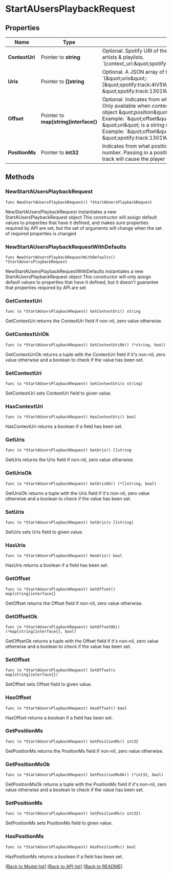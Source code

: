 # StartAUsersPlaybackRequest

## Properties

Name | Type | Description | Notes
------------ | ------------- | ------------- | -------------
**ContextUri** | Pointer to **string** | Optional. Spotify URI of the context to play. Valid contexts are albums, artists &amp; playlists. &#x60;{context_uri:\&quot;spotify:album:1Je1IMUlBXcx1Fz0WE7oPT\&quot;}&#x60;  | [optional] 
**Uris** | Pointer to **[]string** | Optional. A JSON array of the Spotify track URIs to play. For example: &#x60;{\&quot;uris\&quot;: [\&quot;spotify:track:4iV5W9uYEdYUVa79Axb7Rh\&quot;, \&quot;spotify:track:1301WleyT98MSxVHPZCA6M\&quot;]}&#x60;  | [optional] 
**Offset** | Pointer to **map[string]interface{}** | Optional. Indicates from where in the context playback should start. Only available when context_uri corresponds to an album or playlist object \&quot;position\&quot; is zero based and can’t be negative. Example: &#x60;\&quot;offset\&quot;: {\&quot;position\&quot;: 5}&#x60; \&quot;uri\&quot; is a string representing the uri of the item to start at. Example: &#x60;\&quot;offset\&quot;: {\&quot;uri\&quot;: \&quot;spotify:track:1301WleyT98MSxVHPZCA6M\&quot;}&#x60;  | [optional] 
**PositionMs** | Pointer to **int32** | Indicates from what position to start playback. Must be a positive number. Passing in a position that is greater than the length of the track will cause the player to start playing the next song.  | [optional] 

## Methods

### NewStartAUsersPlaybackRequest

`func NewStartAUsersPlaybackRequest() *StartAUsersPlaybackRequest`

NewStartAUsersPlaybackRequest instantiates a new StartAUsersPlaybackRequest object
This constructor will assign default values to properties that have it defined,
and makes sure properties required by API are set, but the set of arguments
will change when the set of required properties is changed

### NewStartAUsersPlaybackRequestWithDefaults

`func NewStartAUsersPlaybackRequestWithDefaults() *StartAUsersPlaybackRequest`

NewStartAUsersPlaybackRequestWithDefaults instantiates a new StartAUsersPlaybackRequest object
This constructor will only assign default values to properties that have it defined,
but it doesn't guarantee that properties required by API are set

### GetContextUri

`func (o *StartAUsersPlaybackRequest) GetContextUri() string`

GetContextUri returns the ContextUri field if non-nil, zero value otherwise.

### GetContextUriOk

`func (o *StartAUsersPlaybackRequest) GetContextUriOk() (*string, bool)`

GetContextUriOk returns a tuple with the ContextUri field if it's non-nil, zero value otherwise
and a boolean to check if the value has been set.

### SetContextUri

`func (o *StartAUsersPlaybackRequest) SetContextUri(v string)`

SetContextUri sets ContextUri field to given value.

### HasContextUri

`func (o *StartAUsersPlaybackRequest) HasContextUri() bool`

HasContextUri returns a boolean if a field has been set.

### GetUris

`func (o *StartAUsersPlaybackRequest) GetUris() []string`

GetUris returns the Uris field if non-nil, zero value otherwise.

### GetUrisOk

`func (o *StartAUsersPlaybackRequest) GetUrisOk() (*[]string, bool)`

GetUrisOk returns a tuple with the Uris field if it's non-nil, zero value otherwise
and a boolean to check if the value has been set.

### SetUris

`func (o *StartAUsersPlaybackRequest) SetUris(v []string)`

SetUris sets Uris field to given value.

### HasUris

`func (o *StartAUsersPlaybackRequest) HasUris() bool`

HasUris returns a boolean if a field has been set.

### GetOffset

`func (o *StartAUsersPlaybackRequest) GetOffset() map[string]interface{}`

GetOffset returns the Offset field if non-nil, zero value otherwise.

### GetOffsetOk

`func (o *StartAUsersPlaybackRequest) GetOffsetOk() (*map[string]interface{}, bool)`

GetOffsetOk returns a tuple with the Offset field if it's non-nil, zero value otherwise
and a boolean to check if the value has been set.

### SetOffset

`func (o *StartAUsersPlaybackRequest) SetOffset(v map[string]interface{})`

SetOffset sets Offset field to given value.

### HasOffset

`func (o *StartAUsersPlaybackRequest) HasOffset() bool`

HasOffset returns a boolean if a field has been set.

### GetPositionMs

`func (o *StartAUsersPlaybackRequest) GetPositionMs() int32`

GetPositionMs returns the PositionMs field if non-nil, zero value otherwise.

### GetPositionMsOk

`func (o *StartAUsersPlaybackRequest) GetPositionMsOk() (*int32, bool)`

GetPositionMsOk returns a tuple with the PositionMs field if it's non-nil, zero value otherwise
and a boolean to check if the value has been set.

### SetPositionMs

`func (o *StartAUsersPlaybackRequest) SetPositionMs(v int32)`

SetPositionMs sets PositionMs field to given value.

### HasPositionMs

`func (o *StartAUsersPlaybackRequest) HasPositionMs() bool`

HasPositionMs returns a boolean if a field has been set.


[[Back to Model list]](../README.md#documentation-for-models) [[Back to API list]](../README.md#documentation-for-api-endpoints) [[Back to README]](../README.md)


